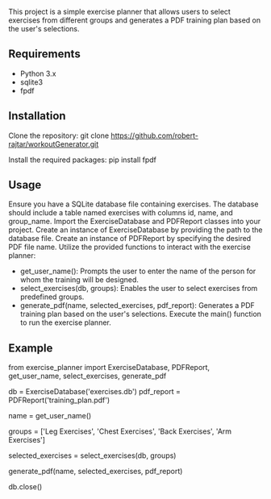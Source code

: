 This project is a simple exercise planner that allows users to select exercises from different groups and generates a PDF training plan based on the user's selections.

Requirements
---------------------------
 - Python 3.x
 - sqlite3
 - fpdf

Installation
--------------------------------------------
Clone the repository: 
git clone https://github.com/robert-rajtar/workoutGenerator.git

Install the required packages: 
pip install fpdf

Usage
---------------------------------------------
Ensure you have a SQLite database file containing exercises. The database should include a table named exercises with columns id, name, and group_name.
Import the ExerciseDatabase and PDFReport classes into your project.
Create an instance of ExerciseDatabase by providing the path to the database file.
Create an instance of PDFReport by specifying the desired PDF file name.
Utilize the provided functions to interact with the exercise planner:
 - get_user_name(): Prompts the user to enter the name of the person for whom the training will be designed.
 - select_exercises(db, groups): Enables the user to select exercises from predefined groups.
 - generate_pdf(name, selected_exercises, pdf_report): Generates a PDF training plan based on the user's selections.
Execute the main() function to run the exercise planner.

Example
---------------------------------------------
from exercise_planner import ExerciseDatabase, PDFReport, get_user_name, select_exercises, generate_pdf

db = ExerciseDatabase('exercises.db')
pdf_report = PDFReport('training_plan.pdf')

name = get_user_name()

groups = ['Leg Exercises', 'Chest Exercises', 'Back Exercises', 'Arm Exercises']

selected_exercises = select_exercises(db, groups)

generate_pdf(name, selected_exercises, pdf_report)

db.close()

